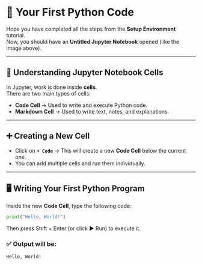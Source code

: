 # 🐍  Your First Python Code  

Hope you have completed all the steps from the **Setup Environment** tutorial.  
Now, you should have an **Untitled Jupyter Notebook** opened (like the image above).  

---

## 📓 Understanding Jupyter Notebook Cells  
In Jupyter, work is done inside **cells**.  
There are two main types of cells:  

- **Code Cell** → Used to write and execute Python code.  
- **Markdown Cell** → Used to write text, notes, and explanations.  

---

## ➕ Creating a New Cell  
- Click on **`+ Code`** → This will create a new **Code Cell** below the current one.  
- You can add multiple cells and run them individually.  

---

## 🖥️ Writing Your First Python Program  
Inside the new **Code Cell**, type the following code:  

```python
print("Hello, World!")
```

Then press Shift + Enter (or click ▶ Run) to execute it.

### ✅ Output will be:
```
Hello, World!
```

